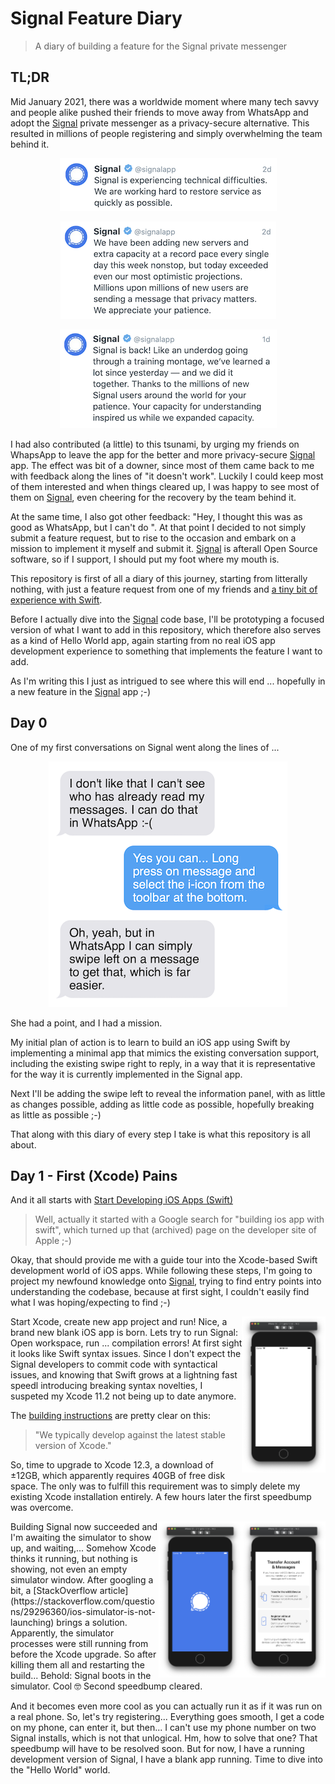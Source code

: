 # Signal Feature Diary

> A diary of building a feature for the Signal private messenger

## TL;DR

Mid January 2021, there was a worldwide moment where many tech savvy and people alike pushed their friends to move away from WhatsApp and adopt the [Signal](https://github.com/signalapp/Signal-iOS) private messenger as a privacy-secure alternative. This resulted in millions of people registering and simply overwhelming the team behind it.

<p align="center">  
  <img src="media/technical-difficulties.png">
</p>

<p align="center">  
  <img src="media/adding-new-servers.png">
</p>
 
<p align="center">  
  <img src="media/back.png">
</p>
 
I had also contributed (a little) to this tsunami, by urging my friends on WhapsApp to leave the app for the better and more privacy-secure [Signal](https://github.com/signalapp/Signal-iOS) app. The effect was bit of a downer, since most of them came back to me with feedback along the lines of "it doesn't work". Luckily I could keep most of them interested and when things cleared up, I was happy to see most of them on [Signal](https://github.com/signalapp/Signal-iOS), even cheering for the recovery by the team behind it.

At the same time, I also got other feedback: "Hey, I thought this was as good as WhatsApp, but I can't do <UI feature X>". At that point I decided to not simply submit a feature request, but to rise to the occasion and embark on a mission to implement it myself and submit it. [Signal](https://github.com/signalapp/Signal-iOS) is afterall Open Source software, so if I support, I should put my foot where my mouth is.

This repository is first of all a diary of this journey, starting from litterally nothing, with just a feature request from one of my friends and [a tiny bit of experience with Swift](https://github.com/christophevg/mastermind).

Before I actually dive into the [Signal](https://github.com/signalapp/Signal-iOS) code base, I'll be prototyping a focused version of what I want to add in this repository, which therefore also serves as a kind of Hello World app, again starting from no real iOS app development experience to something that implements the feature I want to add.

As I'm writing this I just as intrigued to see where this will end ... hopefully in a new feature in the [Signal](https://github.com/signalapp/Signal-iOS) app ;-)

## Day 0

One of my first conversations on Signal went along the lines of ...  

<p align="center">
<img src="media/first-conversation.png">
</p>

She had a point, and I had a mission.

My initial plan of action is to learn to build an iOS app using Swift by implementing a minimal app that mimics the existing conversation support, including the existing swipe right to reply, in a way that it is representative for the way it is currently implemented in the Signal app.

Next I'll be adding the swipe left to reveal the information panel, with as little as changes possible, adding as little code as possible, hopefully breaking as little as possible ;-)

That along with this diary of every step I take is what this repository is all about. 

## Day 1 - First (Xcode) Pains

And it all starts with [Start Developing iOS Apps (Swift)](https://developer.apple.com/library/archive/referencelibrary/GettingStarted/DevelopiOSAppsSwift/)

> Well, actually it started with a Google search for "building ios app with swift", which turned up that (archived) page on the developer site of Apple ;-)

Okay, that should provide me with a guide tour into the Xcode-based Swift development world of iOS apps. While following these steps, I'm going to project my newfound knowledge onto [Signal](https://github.com/signalapp/Signal-iOS), trying to find entry points into understanding the codebase, because at first sight, I couldn't easily find what I was hoping/expecting to find ;-)

<img src="media/first-app-blank.png" align="right" height="250px">
Start Xcode, create new app project and run! Nice, a brand new blank iOS app is born. Lets try to run Signal: Open workspace, run ... compilation errors! At first sight it looks like Swift syntax issues. Since I don't expect the Signal developers to commit code with syntactical issues, and knowing that Swift grows at a lightning fast speedl introducing breaking syntax novelties, I suspeted my Xcode 11.2 not being up to date anymore. 

The [building instructions](https://github.com/signalapp/Signal-iOS/blob/master/BUILDING.md#building) are pretty clear on this: 

> "We typically develop against the latest stable version of Xcode."

So, time to upgrade to Xcode 12.3, a download of ±12GB, which apparently requires 40GB of free disk space. The only was to fulfill this requirement was to simply delete my existing Xcode installation entirely. A few hours later the first speedbump was overcome.

<img src="media/signal-registration.png" align="right" height="250px">
<img src="media/signal-boots-in-simulator.png" align="right" height="250px">
Building Signal now succeeded and I'm awaiting the simulator to show up, and waiting,... Somehow Xcode thinks it running, but nothing is showing, not even an empty simulator window. After googling a bit, a [StackOverflow article](https://stackoverflow.com/questions/29296360/ios-simulator-is-not-launching) brings a solution. Apparently, the simulator processes were still running from before the Xcode upgrade. So after killing them all and restarting the build... Behold: Signal boots in the simulator. Cool 🤓 Second speedbump cleared.

And it becomes even more cool as you can actually run it as if it was run on a real phone. So, let's try registering... Everything goes smooth, I get a code on my phone, can enter it, but then... I can't use my phone number on two Signal installs, which is not that unlogical. Hm, how to solve that one? That speedbump will have to be resolved soon. But for now, I have a running development version of Signal, I have a blank app running. Time to dive into the "Hello World" world.
